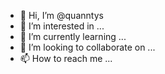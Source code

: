 - 👋 Hi, I’m @quanntys
- 👀 I’m interested in ...
- 🌱 I’m currently learning ...
- 💞️ I’m looking to collaborate on ...
- 📫 How to reach me ...

<!---
quanntys/quanntys is a ✨ special ✨ repository because its `README.md` (this file) appears on your GitHub profile.
You can click the Preview link to take a look at your changes.
--->
